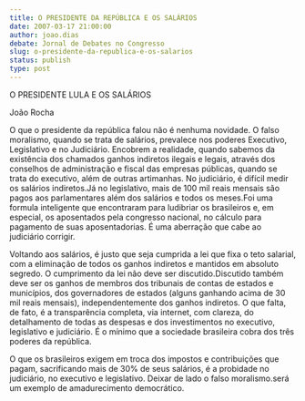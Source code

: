 ```yaml
---
title: O PRESIDENTE DA REPÚBLICA E OS SALÁRIOS
date: 2007-03-17 21:00:00
author: joao.dias
debate: Jornal de Debates no Congresso
slug: o-presidente-da-republica-e-os-salarios
status: publish 
type: post
---
```


  

  

  

O PRESIDENTE LULA E OS SALÁRIOS  

 João Rocha  

  

 O que o presidente da república falou não é nenhuma novidade. O falso moralismo, quando se trata de salários, prevalece nos poderes Executivo, Legislativo e no Judiciário. Encobrem a realidade, quando sabemos da existência dos chamados ganhos indiretos ilegais e legais, através dos conselhos de administração e fiscal das empresas públicas, quando se trata do executivo, além de outras artimanhas. No judiciário, é difícil medir os salários indiretos.Já no legislativo, mais de 100 mil reais mensais são pagos aos parlamentares além dos salários e todos os meses.Foi uma formula inteligente que encontraram para ludibriar os brasileiros e, em especial, os aposentados pela congresso nacional, no cálculo para pagamento de suas aposentadorias. É uma aberração que cabe ao judiciário corrigir.  

  

 Voltando aos salários, é justo que seja cumprida a lei que fixa o teto salarial, com a eliminação de todos os ganhos indiretos e mantidos em absoluto segredo. O cumprimento da lei não deve ser discutido.Discutido também deve ser os ganhos de membros dos tribunais de contas de estados e municípios, dos governadores de estados (alguns ganhando acima de 30 mil reais mensais), independentemente dos ganhos indiretos. O que falta, de fato, é a transparência completa, via internet, com clareza, do detalhamento de todas as despesas e dos investimentos no executivo, legislativo e judiciário. É o mínimo que a sociedade brasileira cobra dos três poderes da república.  

  

 O que os brasileiros exigem em troca dos impostos e contribuições que pagam, sacrificando mais de 30% de seus salários, é a probidade no judiciário, no executivo e legislativo. Deixar de lado o falso moralismo.será um exemplo de amadurecimento democrático.
